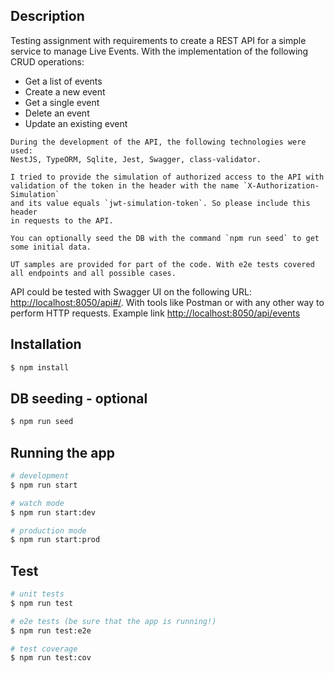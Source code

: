 ## Description

Testing assignment with requirements to create a REST API for a simple service
to manage Live Events. With the implementation of the following CRUD operations:
- Get a list of events
- Create a new event
- Get a single event
- Delete an event
- Update an existing event

```
During the development of the API, the following technologies were used:
NestJS, TypeORM, Sqlite, Jest, Swagger, class-validator.

I tried to provide the simulation of authorized access to the API with
validation of the token in the header with the name `X-Authorization-Simulation`
and its value equals `jwt-simulation-token`. So please include this header
in requests to the API.

You can optionally seed the DB with the command `npm run seed` to get some initial data.

UT samples are provided for part of the code. With e2e tests covered all endpoints and all possible cases.
```

API could be tested with Swagger UI on the following URL: [http://localhost:8050/api#/](http://localhost:8050/api#/).
With tools like Postman or with any other way to perform HTTP requests. Example link [http://localhost:8050/api/events](http://localhost:8050/api/events) 

## Installation

```bash
$ npm install
```

## DB seeding - optional

```bash
$ npm run seed
```

## Running the app

```bash
# development
$ npm run start

# watch mode
$ npm run start:dev

# production mode
$ npm run start:prod
```

## Test

```bash
# unit tests
$ npm run test

# e2e tests (be sure that the app is running!)
$ npm run test:e2e

# test coverage
$ npm run test:cov
```
